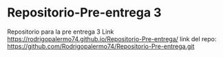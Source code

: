 # Repositorio-Pre-entrega 3 
Repositorio para la pre entrega 3
Link https://rodrigopalermo74.github.io/Repositorio-Pre-entrega/
link del repo: https://github.com/Rodrigopalermo74/Repositorio-Pre-entrega.git

